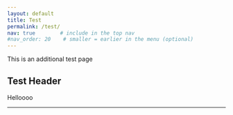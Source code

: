 ```yaml
---
layout: default
title: Test
permalink: /test/
nav: true        # include in the top nav
#nav_order: 20    # smaller = earlier in the menu (optional)
---
```


This is an additional test page

## Test Header

Helloooo

---

